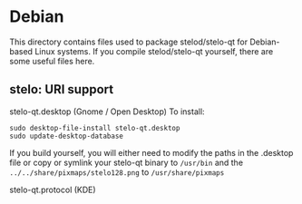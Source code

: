 
Debian
====================
This directory contains files used to package stelod/stelo-qt
for Debian-based Linux systems. If you compile stelod/stelo-qt yourself, there are some useful files here.

## stelo: URI support ##


stelo-qt.desktop  (Gnome / Open Desktop)
To install:

	sudo desktop-file-install stelo-qt.desktop
	sudo update-desktop-database

If you build yourself, you will either need to modify the paths in
the .desktop file or copy or symlink your stelo-qt binary to `/usr/bin`
and the `../../share/pixmaps/stelo128.png` to `/usr/share/pixmaps`

stelo-qt.protocol (KDE)

